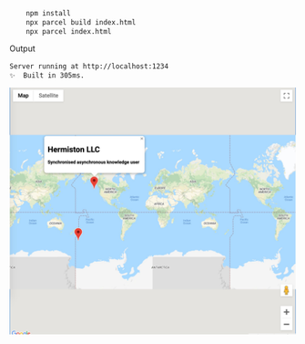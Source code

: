 ```
    npm install
    npx parcel build index.html
    npx parcel index.html
```

Output

```
Server running at http://localhost:1234
✨  Built in 305ms.
```

![Outcome](https://github.com/cbelogu/ts-google-maps/blob/main/output.jpg)

